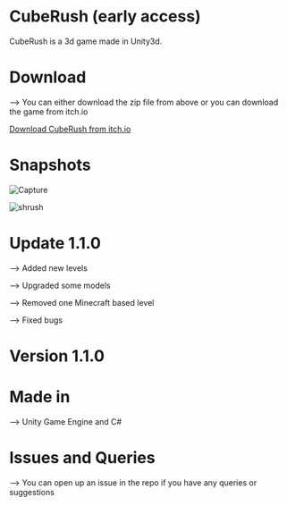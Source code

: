 # CubeRush (early access)
CubeRush is a 3d game made in Unity3d. 

# Download

--> You can either download the zip file from above or you can download the game from itch.io

[Download CubeRush from itch.io](https://kavinjindal.itch.io/cuberush)


# Snapshots

![Capture](https://user-images.githubusercontent.com/68228966/123729724-15b71e00-d8b3-11eb-87db-2ecf5b047ad1.JPG)

![shrush](https://user-images.githubusercontent.com/68228966/123729822-33848300-d8b3-11eb-9626-831741cafcc9.JPG)


# Update 1.1.0
--> Added new levels

--> Upgraded some models

--> Removed one Minecraft based level

--> Fixed bugs

# Version 1.1.0

# Made in 
--> Unity Game Engine and C#

# Issues and Queries

--> You can open up an issue in the repo if you have any queries or suggestions

